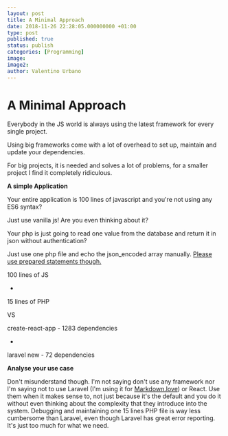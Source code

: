 ```yaml
---
layout: post
title: A Minimal Approach
date: 2018-11-26 22:28:05.000000000 +01:00
type: post
published: true
status: publish
categories: [Programming]
image:
image2:
author: Valentino Urbano
---
```


# A Minimal Approach

Everybody in the JS world is always using the latest framework for every single project.

Using big frameworks come with a lot of overhead to set up, maintain and update your dependencies.

For big projects, it is needed and solves a lot of problems, for a smaller project I find it completely ridiculous.

**A simple Application**

Your entire application is 100 lines of javascript and you're not using any ES6 syntax?

Just use vanilla js! Are you even thinking about it?

Your php is just going to read one value from the database and return it in json without authentication?

Just use one php file and echo the json_encoded array manually. [Please use prepared statements though.][1]

100 lines of JS

+

15 lines of PHP

VS

create-react-app - 1283 dependencies

+

laravel new - 72 dependencies

**Analyse your use case**

Don't misunderstand though. I'm not saying don't use any framework nor I'm saying not to use Laravel (I'm using it for [Markdown.love][2]) or React. Use them when it makes sense to, not just because it's the default and you do it without even thinking about the complexity that they introduce into the system. Debugging and maintaining one 15 lines PHP file is way less cumbersome than Laravel, even though Laravel has great error reporting. It's just too much for what we need.

[1]: http://php.net/manual/en/pdo.prepared-statements.php
[2]: https://markdown.love
